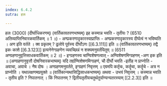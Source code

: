 ```yaml
---
index: 6.4.2
sutra: हलः

---
```

हलः (3000) (दीर्घाधिकरणम्) (वार्तिकावतरणभाष्यम्) इह कस्मान्न भवति - तृतीयः ? (6510 अतिव्याप्तिनिवारकवार्तिकम् ॥ 1 ॥) - अण्प्रकरणादृकारस्याप्राप्तिः - अण्प्रकरणादृकारस्य दीर्घत्वं न भविष्यति । अण इति वर्तते । क्व प्रकृतम् ? ढ्रलोपे पूर्वस्य दीर्घोऽणः [[6.3.111]] इति ॥ (वार्तिकावतरणभाष्यम्) तद्वै इकः काशे [[6.3.123]] इत्यनेनेग्ग्रहणेन व्यवच्छिन्नं न शक्यमनुवर्तयितुम् ॥ (6511 अण्ग्रहणानुवृत्तिसाधकवार्तिकम् ॥ 2 ॥) - इग्ग्रहणस्य चाण्विशेषणत्वात् - अण्विशेषणमिग्ग्रहणम् -अण इक इति ॥ (अण्ग्रहणानुवृत्तौ दोषनिवारकभाष्यम्) यदि तर्ह्यण्विशेषणमिग्ग्रहणं, चौ दीर्घो भवति -इतीह न प्राप्नोति - अवाचा, अवाचे । नैष दोषः । अण्ग्रहणमनुवर्तते, इग्ग्रहणं निवृत्तम् ॥ एवमपि कर्तृचः, कर्तॄचा, कर्तॄचे - अत्र न प्राप्नोति । यथालक्षणमप्रयुक्ते ॥ (वार्तिकान्यथासिद्धिसाधकभाष्यम्) अथवा - उभयं निवृत्तम् । कस्मान्न भवति - तृतीय इति ? निपातनात् । किं निपातनम् ? द्वितीयतृतीयचतुर्थतुर्याण्यन्यतरस्याम् [[2.2.3]] इति ॥